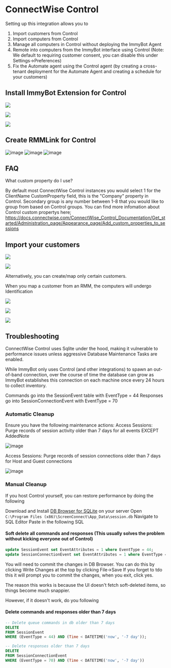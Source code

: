 # ConnectWise Control

Setting up this integration allows you to
1. Import customers from Control
2. Import computers from Control
3. Manage all computers in Control without deploying the ImmyBot Agent
4. Remote into computers from the ImmyBot interface using Control (Note: We default to requiring customer consent, you can disable this under Settings->Preferences)
5. Fix the Automate agent using the Control agent (by creating a cross-tenant deployment for the Automate Agent and creating a schedule for your customers)

## Install ImmyBot Extension for Control

![](./.vitepress/images/2021-03-23-19-12-34.png)

![](./.vitepress/images/2021-03-23-19-13-56.png)

![](./.vitepress/images/2021-03-23-19-17-38.png)

## Create RMMLink for Control

![image](https://github.com/immense/immybot-documentation/assets/95599350/157501cd-b0df-48fa-9a31-d6445777a04b)
![image](https://github.com/immense/immybot-documentation/assets/95599350/7b8b278e-ce38-48bc-a12f-509542556f43)
![image](https://github.com/immense/immybot-documentation/assets/95599350/92bc66c7-6f07-4665-94fe-d849258bd159)

## FAQ
What custom property do I use?

By default most ConnectWise Control instances you would select 1 for the ClientName CustomProperty field, this is the "Company" property in Control.
Secondary group is any number between 1-8 that you would like to group from based on Control groups.
You can find more infomation about Control custom propertys here;
https://docs.connectwise.com/ConnectWise_Control_Documentation/Get_started/Administration_page/Appearance_page/Add_custom_properties_to_sessions

## Import your customers

![](./.vitepress/images/2021-03-23-18-57-19.png)

![](./.vitepress/images/2021-03-23-19-01-36.png)

Alternatively, you can create/map only certain customers.

When you map a customer from an RMM, the computers will undergo Identification

![](./.vitepress/images/2021-03-23-19-21-03.png)

![](./.vitepress/images/2021-03-23-19-24-06.png)

![](./.vitepress/images/2021-03-23-19-08-30.png)

## Troubleshooting

ConnectWise Control uses Sqlite under the hood, making it vulnerable to performance issues unless aggressive Database Maintenance Tasks are enabled.

While ImmyBot only uses Control (and other integrations) to spawn an out-of-band connection, over the course of time the database can grow as ImmyBot establishes this connection on each machine once every 24 hours to collect inventory.

Commands go into the SessionEvent table with EventType = 44
Responses go into SessionConnectionEvent with EventType = 70

### Automatic Cleanup
Ensure you have the following maintenance actions:
Access Sessions: Purge records of session activity older than 7 days for all events EXCEPT AddedNote

![image](https://user-images.githubusercontent.com/1424395/160918827-b5de85c0-b528-46cc-bb21-5815fcb07fd0.png)

Access Sessions: Purge records of session connections older than 7 days for Host and Guest connections

![image](https://user-images.githubusercontent.com/1424395/160918906-6d6c0485-fe57-4ff8-b52f-99fa03b4cd74.png)

### Manual Cleanup

If you host Control yourself, you can restore performance by doing the following

Download and Install [DB Browser for SQLite](https://sqlitebrowser.org/) on your server
Open `C:\Program Files (x86)\ScreenConnect\App_Data\session.db`
Navigate to SQL Editor
Paste in the following SQL

#### Soft delete all commands and responses (This usually solves the problem without kicking everyone out of Control)
```sql
update SessionEvent set EventAttributes = 1 where EventType = 44;
update SessionConnectionEvent set EventAttributes = 1 where EventType = 70;
```
You will need to commit the changes in DB Browser. You can do this by clicking Write Changes at the top by clicking File->Save
If you forget to tdo this it will prompt you to commit the changes, when you exit, click yes.

The reason this works is because the UI doesn't fetch soft-deleted items, so things become much snappier.

However, if it doesn't work, do you following

#### Delete commands and responses older than 7 days
```sql
-- Delete queue commands in db older than 7 days
DELETE
FROM SessionEvent
WHERE (EventType = 44) AND (Time < DATETIME('now', '-7 day'));

-- Delete responses older than 7 days
DELETE
FROM SessionConnectionEvent
WHERE (EventType = 70) AND (Time < DATETIME('now', '-7 day'))
```

